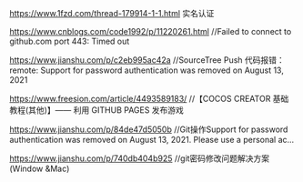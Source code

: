 https://www.1fzd.com/thread-179914-1-1.html  实名认证

https://www.cnblogs.com/code1992/p/11220261.html   //Failed to connect to github.com port 443: Timed out

https://www.jianshu.com/p/c2eb995ac42a   //SourceTree Push 代码报错：remote: Support for password authentication was removed on August 13, 2021

https://www.freesion.com/article/4493589183/    //【COCOS CREATOR 基础教程(其他)】—— 利用 GITHUB PAGES 发布游戏

https://www.jianshu.com/p/84de47d5050b          //Git操作Support for password authentication was removed on August 13, 2021. Please use a personal ac...

https://www.jianshu.com/p/740db404b925 //git密码修改问题解决方案(Window &Mac)